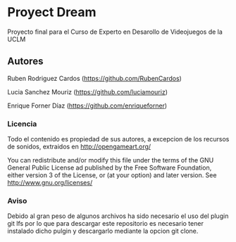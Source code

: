 # Proyect Dream

Proyecto final para el Curso de Experto en Desarollo de Videojuegos de la UCLM

## Autores

Ruben Rodriguez Cardos (https://github.com/RubenCardos)

Lucia Sanchez Mouriz (https://github.com/luciamouriz)

Enrique Forner Díaz (https://github.com/enriqueforner)

### Licencia

Todo el contenido es propiedad de sus autores, a excepcion de los recursos de sonidos, extraidos en http://opengameart.org/

You can redistribute and/or modify this file under the terms of the GNU General Public License ad published by the Free Software Foundation, either version 3 of the License, or (at your option) and later version. See http://www.gnu.org/licenses/

### Aviso

Debido al gran peso de algunos archivos ha sido necesario el uso del plugin git lfs por lo que para descargar este repositorio es necesario tener instalado dicho pulgin y descargarlo mediante la opcion git clone.
